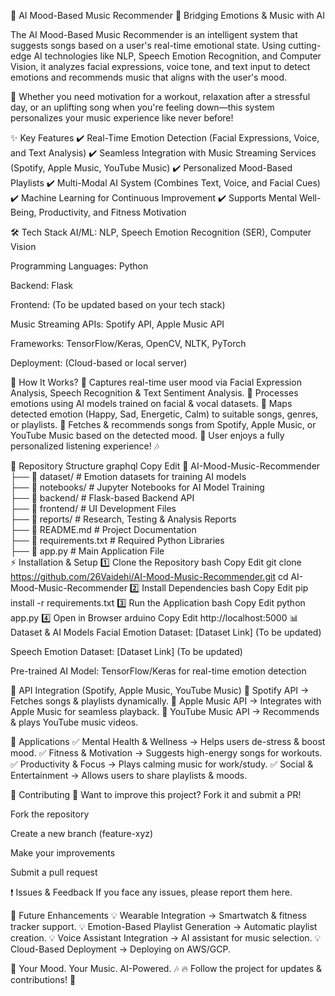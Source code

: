🎵 AI Mood-Based Music Recommender
🚀 Bridging Emotions & Music with AI

The AI Mood-Based Music Recommender is an intelligent system that suggests songs based on a user's real-time emotional state. Using cutting-edge AI technologies like NLP, Speech Emotion Recognition, and Computer Vision, it analyzes facial expressions, voice tone, and text input to detect emotions and recommends music that aligns with the user's mood.

🎯 Whether you need motivation for a workout, relaxation after a stressful day, or an uplifting song when you're feeling down—this system personalizes your music experience like never before!

✨ Key Features
✔️ Real-Time Emotion Detection (Facial Expressions, Voice, and Text Analysis)
✔️ Seamless Integration with Music Streaming Services (Spotify, Apple Music, YouTube Music)
✔️ Personalized Mood-Based Playlists
✔️ Multi-Modal AI System (Combines Text, Voice, and Facial Cues)
✔️ Machine Learning for Continuous Improvement
✔️ Supports Mental Well-Being, Productivity, and Fitness Motivation

🛠️ Tech Stack
AI/ML: NLP, Speech Emotion Recognition (SER), Computer Vision

Programming Languages: Python

Backend: Flask

Frontend: (To be updated based on your tech stack)

Music Streaming APIs: Spotify API, Apple Music API

Frameworks: TensorFlow/Keras, OpenCV, NLTK, PyTorch

Deployment: (Cloud-based or local server)

📜 How It Works?
🔹 Captures real-time user mood via Facial Expression Analysis, Speech Recognition & Text Sentiment Analysis.
🔹 Processes emotions using AI models trained on facial & vocal datasets.
🔹 Maps detected emotion (Happy, Sad, Energetic, Calm) to suitable songs, genres, or playlists.
🔹 Fetches & recommends songs from Spotify, Apple Music, or YouTube Music based on the detected mood.
🔹 User enjoys a fully personalized listening experience! 🎶

📂 Repository Structure
graphql
Copy
Edit
📁 AI-Mood-Music-Recommender  
 ├── 📁 dataset/              # Emotion datasets for training AI models  
 ├── 📁 notebooks/            # Jupyter Notebooks for AI Model Training  
 ├── 📁 backend/              # Flask-based Backend API  
 ├── 📁 frontend/             # UI Development Files  
 ├── 📁 reports/              # Research, Testing & Analysis Reports  
 ├── 📄 README.md             # Project Documentation  
 ├── 📄 requirements.txt      # Required Python Libraries  
 ├── 📄 app.py                # Main Application File  
⚡ Installation & Setup
1️⃣ Clone the Repository
bash
Copy
Edit
git clone https://github.com/26Vaidehi/AI-Mood-Music-Recommender.git
cd AI-Mood-Music-Recommender
2️⃣ Install Dependencies
bash
Copy
Edit
pip install -r requirements.txt
3️⃣ Run the Application
bash
Copy
Edit
python app.py
4️⃣ Open in Browser
arduino
Copy
Edit
http://localhost:5000
📊 Dataset & AI Models
Facial Emotion Dataset: [Dataset Link] (To be updated)

Speech Emotion Dataset: [Dataset Link] (To be updated)

Pre-trained AI Model: TensorFlow/Keras for real-time emotion detection

🔗 API Integration (Spotify, Apple Music, YouTube Music)
🎵 Spotify API → Fetches songs & playlists dynamically.
🎵 Apple Music API → Integrates with Apple Music for seamless playback.
🎵 YouTube Music API → Recommends & plays YouTube music videos.

📌 Applications
✅ Mental Health & Wellness → Helps users de-stress & boost mood.
✅ Fitness & Motivation → Suggests high-energy songs for workouts.
✅ Productivity & Focus → Plays calming music for work/study.
✅ Social & Entertainment → Allows users to share playlists & moods.

🤝 Contributing
🚀 Want to improve this project? Fork it and submit a PR!

Fork the repository

Create a new branch (feature-xyz)

Make your improvements

Submit a pull request

❗ Issues & Feedback
If you face any issues, please report them here.

📜 Future Enhancements
💡 Wearable Integration → Smartwatch & fitness tracker support.
💡 Emotion-Based Playlist Generation → Automatic playlist creation.
💡 Voice Assistant Integration → AI assistant for music selection.
💡 Cloud-Based Deployment → Deploying on AWS/GCP.

🎵 Your Mood. Your Music. AI-Powered. 🎶
🔥 Follow the project for updates & contributions! 🚀

